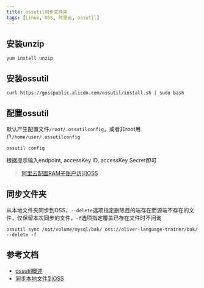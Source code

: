 ```yaml
---
title: ossutil同步文件夹
tags: [Linux, OSS, 阿里云, ossutil]
---
```


## 安装unzip

```shell
yum install unzip
```

## 安装ossutil

```shell
curl https://gosspublic.alicdn.com/ossutil/install.sh | sudo bash
```

## 配置ossutil

默认产生配置文件`/root/.ossutilconfig`，或者非root用户`/home/user/.ossutilconfig`

```shell
ossutil config
```

根据提示输入endpoint, accessKey ID, accessKey Secret即可

>[阿里云配置RAM子账户访问OSS](https://blog.oliverclio.com/2022/12/01/%E9%98%BF%E9%87%8C%E4%BA%91%E9%85%8D%E7%BD%AERAM%E5%AD%90%E8%B4%A6%E6%88%B7%E8%AE%BF%E9%97%AEOSS.html)

## 同步文件夹

从本地文件夹同步到OSS，`--delete`选项指定删除目的端存在而源端不存在的文件，仅保留本次同步的文件，`-f`选项指定覆盖已存在文件时不问询

```shell
ossutil sync /opt/volume/mysql/bak/ oss://oliver-language-trainer/bak/ --delete -f
```

## 参考文档

* [ossutil概述](https://help.aliyun.com/document_detail/50452.html?spm=a2c4g.11186623.0.0.9e36443fVKBjMq)
* [同步本地文件到OSS](https://help.aliyun.com/document_detail/193394.htm?spm=a2c4g.11186623.0.0.d6d87786CGbBzc#concept-1963827)